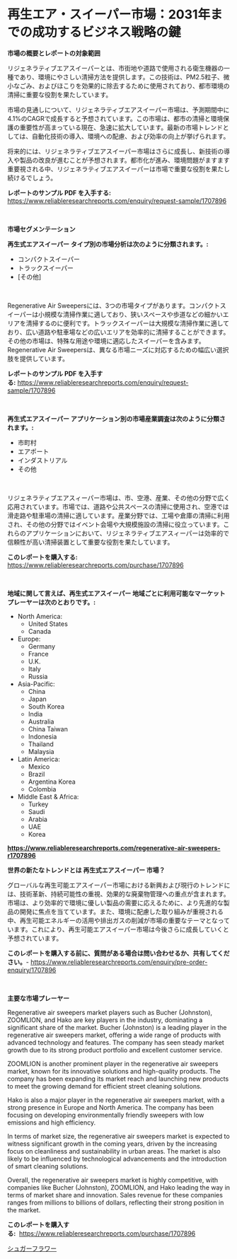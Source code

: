 <p><h1>再生エア・スイーパー市場：2031年までの成功するビジネス戦略の鍵</h1></p><p><strong>市場の概要とレポートの対象範囲</strong></p>
<p><p>リジェネラティブエアスイーパーとは、市街地や道路で使用される衛生機器の一種であり、環境にやさしい清掃方法を提供します。この技術は、PM2.5粒子、微小なごみ、およびほこりを効果的に除去するために使用されており、都市環境の清掃に重要な役割を果たしています。</p><p>市場の見通しについて、リジェネラティブエアスイーパー市場は、予測期間中に4.1%のCAGRで成長すると予想されています。この市場は、都市の清掃と環境保護の重要性が高まっている現在、急速に拡大しています。最新の市場トレンドとしては、自動化技術の導入、環境への配慮、および効率の向上が挙げられます。</p><p>将来的には、リジェネラティブエアスイーパー市場はさらに成長し、新技術の導入や製品の改良が進むことが予想されます。都市化が進み、環境問題がますます重要視される中、リジェネラティブエアスイーパーは市場で重要な役割を果たし続けるでしょう。</p></p>
<p><strong>レポートのサンプル PDF を入手する:</strong> <a href="https://www.reliableresearchreports.com/enquiry/request-sample/1707896">https://www.reliableresearchreports.com/enquiry/request-sample/1707896</a></p>
<p>&nbsp;</p>
<p><strong>市場セグメンテーション</strong></p>
<p><strong>再生式エアスイーパー タイプ別の市場分析は次のように分類されます。:</strong></p>
<p><ul><li>コンパクトスイーパー</li><li>トラックスイーパー</li><li>[その他]</li></ul></p>
<p>&nbsp;</p>
<p><p>Regenerative Air Sweepersには、3つの市場タイプがあります。コンパクトスイーパーは小規模な清掃作業に適しており、狭いスペースや歩道などの細かいエリアを清掃するのに便利です。トラックスイーパーは大規模な清掃作業に適しており、広い道路や駐車場などの広いエリアを効率的に清掃することができます。その他の市場は、特殊な用途や環境に適応したスイーパーを含みます。 Regenerative Air Sweepersは、異なる市場ニーズに対応するための幅広い選択肢を提供しています。</p></p>
<p><strong>レポートのサンプル PDF を入手する:</strong>&nbsp;<a href="https://www.reliableresearchreports.com/enquiry/request-sample/1707896">https://www.reliableresearchreports.com/enquiry/request-sample/1707896</a></p>
<p>&nbsp;</p>
<p><strong> 再生式エアスイーパー アプリケーション別の市場産業調査は次のように分類されます。:</strong></p>
<p><ul><li>市町村</li><li>エアポート</li><li>インダストリアル</li><li>その他</li></ul></p>
<p>&nbsp;</p>
<p><p>リジェネラティブエアスィーパー市場は、市、空港、産業、その他の分野で広く応用されています。市場では、道路や公共スペースの清掃に使用され、空港では滑走路や駐車場の清掃に適しています。産業分野では、工場や倉庫の清掃に利用され、その他の分野ではイベント会場や大規模施設の清掃に役立っています。これらのアプリケーションにおいて、リジェネラティブエアスィーパーは効率的で信頼性が高い清掃装置として重要な役割を果たしています。</p></p>
<p><strong>このレポートを購入する:</strong>&nbsp; <a href="https://www.reliableresearchreports.com/purchase/1707896">https://www.reliableresearchreports.com/purchase/1707896</a></p>
<p>&nbsp;</p>
<p><strong>地域に関して言えば、再生式エアスイーパー 地域ごとに利用可能なマーケットプレーヤーは次のとおりです。:</strong></p>
<p><ul>
    <li>
        North America:
        <ul>
            <li>United States</li>
            <li>Canada</li>
        </ul>
    </li>
    <li>
        Europe:
        <ul>
            <li>Germany</li>
            <li>France</li>
            <li>U.K.</li>
            <li>Italy</li>
            <li>Russia</li>
        </ul>
    </li>
    <li>
        Asia-Pacific:
        <ul>
            <li>China</li>
            <li>Japan</li>
            <li>South Korea</li>
            <li>India</li>
            <li>Australia</li>
            <li>China Taiwan</li>
            <li>Indonesia</li>
            <li>Thailand</li>
            <li>Malaysia</li>
        </ul>
    </li>
    <li>
        Latin America:
        <ul>
            <li>Mexico</li>
            <li>Brazil</li>
            <li>Argentina Korea</li>
            <li>Colombia</li>
        </ul>
    </li>
    <li>
        Middle East & Africa:
        <ul>
            <li>Turkey</li>
            <li>Saudi</li>
            <li>Arabia</li>
            <li>UAE</li>
            <li>Korea</li>
        </ul>
    </li>
    </ul></p>
<p><strong><a href="https://www.reliableresearchreports.com/regenerative-air-sweepers-r1707896">https://www.reliableresearchreports.com/regenerative-air-sweepers-r1707896</a></strong>&nbsp;</p>
<p><strong>世界の新たなトレンドとは 再生式エアスイーパー 市場？</strong></p>
<p><p>グローバルな再生可能エアスイーパー市場における新興および現行のトレンドには、技術革新、持続可能性の重視、効果的な廃棄物管理への重点が含まれます。市場は、より効率的で環境に優しい製品の需要に応えるために、より先進的な製品の開発に焦点を当てています。また、環境に配慮した取り組みが重視される中、再生可能エネルギーの活用や排出ガスの削減が市場の重要なテーマとなっています。これにより、再生可能エアスイーパー市場は今後さらに成長していくと予想されています。</p></p>
<p><strong>このレポートを購入する前に、質問がある場合は問い合わせるか、共有してください。</strong>- <a href="https://www.reliableresearchreports.com/enquiry/pre-order-enquiry/1707896">https://www.reliableresearchreports.com/enquiry/pre-order-enquiry/1707896</a></p>
<p>&nbsp;</p>
<p><strong>主要な市場プレーヤー</strong></p>
<p><p>Regenerative air sweepers market players such as Bucher (Johnston), ZOOMLION, and Hako are key players in the industry, dominating a significant share of the market. Bucher (Johnston) is a leading player in the regenerative air sweepers market, offering a wide range of products with advanced technology and features. The company has seen steady market growth due to its strong product portfolio and excellent customer service.</p><p>ZOOMLION is another prominent player in the regenerative air sweepers market, known for its innovative solutions and high-quality products. The company has been expanding its market reach and launching new products to meet the growing demand for efficient street cleaning solutions.</p><p>Hako is also a major player in the regenerative air sweepers market, with a strong presence in Europe and North America. The company has been focusing on developing environmentally friendly sweepers with low emissions and high efficiency.</p><p>In terms of market size, the regenerative air sweepers market is expected to witness significant growth in the coming years, driven by the increasing focus on cleanliness and sustainability in urban areas. The market is also likely to be influenced by technological advancements and the introduction of smart cleaning solutions.</p><p>Overall, the regenerative air sweepers market is highly competitive, with companies like Bucher (Johnston), ZOOMLION, and Hako leading the way in terms of market share and innovation. Sales revenue for these companies ranges from millions to billions of dollars, reflecting their strong position in the market.</p></p>
<p><strong>このレポートを購入する:</strong>&nbsp;&nbsp;<a href="https://www.reliableresearchreports.com/purchase/1707896">https://www.reliableresearchreports.com/purchase/1707896</a></p>
<p><p><a href="https://github.com/Sophiaard2003/Market-Research-Report-List-1/blob/main/319640221832.md">シュガーフラワー</a></p></p>